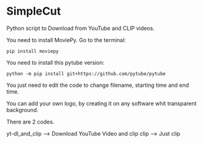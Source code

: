 # SimpleCut
Python script to Download from YouTube and CLIP videos.

You need to install MoviePy. Go to the terminal:

`pip install moviepy`

You need to install this pytube version:

`python -m pip install git+https://github.com/pytube/pytube`

You just need to edit the code to change filename, starting time and end time.

You can add your own logo, by creating it on any software whit transparent background.

There are 2 codes.

yt-dl_and_clip --> Download YouTube Video and clip
clip --> Just clip
